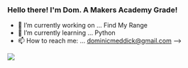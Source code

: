 ### Hello there! I'm Dom. A Makers Academy Grade!


- 🔭 I’m currently working on ... Find My Range
- 🌱 I’m currently learning ... Python
- 📫 How to reach me: ... dominicmeddick@gmail.com
-->

<img src="https://github-readme-stats.vercel.app/api?username=dominicmeddick&&show_icons=true&title_color=ffffff&icon_color=bb2acf&text_color=daf7dc&bg_color=151515">

